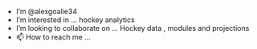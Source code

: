 - I’m @alexgoalie34
- I’m interested in ... hockey analytics
- I’m looking to collaborate on ... Hockey data , modules and projections
- 📫 How to reach me ...

<!---
alexgoalie34/alexgoalie34 is a ✨ special ✨ repository because its `README.md` (this file) appears on your GitHub profile.
You can click the Preview link to take a look at your changes.
--->
